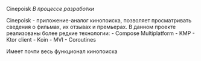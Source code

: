 Cinepoisk
  *В процессе разработки*

  Cinepoisk - приложение-аналог кинопоиска, позволяет просматривать сведения о фильмах, их отзывах и премьерах. 
  В данном проекте реализованы более редкие технологии:
    - Compose Multiplatform
    - KMP 
    - Ktor client
    - Koin
    - MVI
    - Coroutines

  Имеет почти весь функционал кинопоиска
